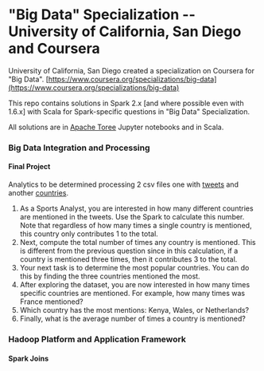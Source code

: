 # "Big Data" Specialization -- University of California, San Diego and Coursera

University of California, San Diego created a specialization on Coursera for "Big Data". [https://www.coursera.org/specializations/big-data](https://www.coursera.org/specializations/big-data)

This repo contains solutions in Spark 2.x [and where possible even with 1.6.x] with Scala for Spark-specific questions in "Big Data" Specialization.

All solutions are in [Apache Toree](https://toree.incubator.apache.org/) Jupyter notebooks and in Scala.

### Big Data Integration and Processing
#### Final Project
Analytics to be determined processing 2 csv files one with [tweets](Big_Data_Integration_and_Processing/tweets.csv) and another [countries](Big_Data_Integration_and_Processing/country-list.csv).

1. As a Sports Analyst, you are interested in how many different countries are mentioned in the tweets. Use the Spark to calculate this number. Note that regardless of how many times a single country is mentioned, this country only contributes 1 to the total.
2. Next, compute the total number of times any country is mentioned. This is different from the previous question since in this calculation, if a country is mentioned three times, then it contributes 3 to the total.
3. Your next task is to determine the most popular countries. You can do this by finding the three countries mentioned the most.
4. After exploring the dataset, you are now interested in how many times specific countries are mentioned. For example, how many times was France mentioned?
5. Which country has the most mentions: Kenya, Wales, or Netherlands?
6. Finally, what is the average number of times a country is mentioned?


### Hadoop Platform and Application Framework
#### Spark Joins